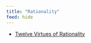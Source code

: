 ```yaml
---
title: "Rationality"
feed: hide
---
```


* [Twelve Virtues of Rationality](https://www.yudkowsky.net/rational/virtues)